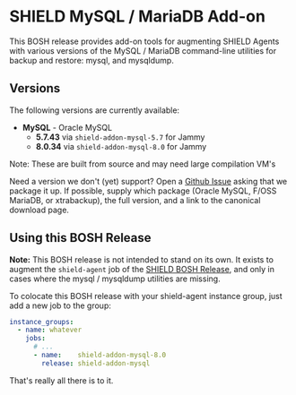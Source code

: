 # SHIELD MySQL / MariaDB Add-on

This BOSH release provides add-on tools for augmenting SHIELD
Agents with various versions of the MySQL / MariaDB command-line
utilities for backup and restore: mysql, and mysqldump.

## Versions

The following versions are currently available:

 - **MySQL** - Oracle MySQL
   - **5.7.43** via `shield-addon-mysql-5.7` for Jammy
   - **8.0.34** via `shield-addon-mysql-8.0` for Jammy

Note: These are built from source and may need large compilation VM's

Need a version we don't (yet) support?  Open a [Github Issue][bug]
asking that we package it up.  If possible, supply which package
(Oracle MySQL, F/OSS MariaDB, or xtrabackup), the full version,
and a link to the canonical download page.

## Using this BOSH Release

**Note:** This BOSH release is not intended to stand on its own.
It exists to augment the `shield-agent` job of the [SHIELD BOSH
Release][1], and only in cases where the mysql / mysqldump utilities
are missing.

To colocate this BOSH release with your shield-agent instance
group, just add a new job to the group:

```yaml
instance_groups:
  - name: whatever
    jobs:
      # ...
      - name:    shield-addon-mysql-8.0
        release: shield-addon-mysql
```

That's really all there is to it.

[bug]: https://github.com/shieldproject/shield-addon-mysql-boshrelease/issues
[1]:   https://github.com/starkandwayne/shield-boshrelease
